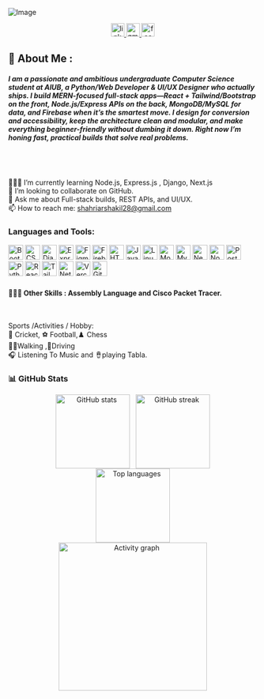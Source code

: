 ![Image](https://github.com/user-attachments/assets/105724e7-8a21-413b-97b1-093425f34609)
<div align="center">
  <a href="www.linkedin.com/in/shahriar-ibne-amin-shakil" target="_blank">
    <img src="https://img.shields.io/static/v1?message=LinkedIn&logo=linkedin&label=&color=0077B5&logoColor=white&labelColor=&style=for-the-badge" height="27" alt="linkedin logo"  />
  </a>
  <a href="https://mail.google.com/mail/u/0/#inbox" target="_blank">
    <img src="https://img.shields.io/static/v1?message=Gmail&logo=gmail&label=&color=D14836&logoColor=white&labelColor=&style=for-the-badge" height="27" alt="gmail logo"  />
  </a>
  <a href="https://www.facebook.com/shahriar.shakil.251553" target="_blank">
    <img src="https://img.shields.io/static/v1?message=Facebook&logo=facebook&label=&color=1877F2&logoColor=white&labelColor=&style=for-the-badge" height="27" alt="facebook logo"  />
  </a>
</div>
<h2 align="left">💫 About Me :</h2>

<h5 align="left">I am a passionate and ambitious undergraduate Computer Science student at AIUB, a Python/Web Developer & UI/UX Designer who actually ships. I build MERN-focused full-stack apps—React + Tailwind/Bootstrap on the front, Node.js/Express APIs on the back, MongoDB/MySQL for data, and Firebase when it’s the smartest move. I design for conversion and accessibility, keep the architecture clean and modular, and make everything beginner-friendly without dumbing it down. Right now I’m honing fast, practical builds that solve real problems.<br><br><br><br></h5>

👩🏻‍💻 I’m currently learning Node.js, Express.js , Django, Next.js<br>👯 I’m looking to collaborate on GitHub.<br>💬 Ask me about Full-stack builds, REST APIs, and UI/UX.<br>📫 How to reach me: shahriarshakil28@gmail.com



###


<h3 align="left">Languages and Tools:</h3>
<p align="left">
  <a href="https://getbootstrap.com" target="_blank" rel="noreferrer"><img src="https://skillicons.dev/icons?i=bootstrap" alt="Bootstrap" height="30" /></a>
  <a href="https://www.w3schools.com/css/" target="_blank" rel="noreferrer"><img src="https://skillicons.dev/icons?i=css" alt="CSS3" height="30" /></a>
  <a href="https://www.djangoproject.com/" target="_blank" rel="noreferrer"><img src="https://skillicons.dev/icons?i=django" alt="Django" height="30" /></a>
  <a href="https://expressjs.com" target="_blank" rel="noreferrer"><img src="https://skillicons.dev/icons?i=express" alt="Express.js" height="30" /></a>
  <a href="https://www.figma.com/" target="_blank" rel="noreferrer"><img src="https://skillicons.dev/icons?i=figma" alt="Figma" height="30" /></a>
  <a href="https://firebase.google.com/" target="_blank" rel="noreferrer"><img src="https://skillicons.dev/icons?i=firebase" alt="Firebase" height="30" /></a>
  <a href="https://www.w3.org/html/" target="_blank" rel="noreferrer"><img src="https://skillicons.dev/icons?i=html" alt="HTML5" height="30" /></a>
  <a href="https://developer.mozilla.org/en-US/docs/Web/JavaScript" target="_blank" rel="noreferrer"><img src="https://skillicons.dev/icons?i=js" alt="JavaScript" height="30" /></a>
  <a href="https://www.linux.org/" target="_blank" rel="noreferrer"><img src="https://skillicons.dev/icons?i=linux" alt="Linux" height="30" /></a>
  <a href="https://www.mongodb.com/" target="_blank" rel="noreferrer"><img src="https://skillicons.dev/icons?i=mongodb" alt="MongoDB" height="30" /></a>
  <a href="https://www.mysql.com/" target="_blank" rel="noreferrer"><img src="https://skillicons.dev/icons?i=mysql" alt="MySQL" height="30" /></a>
  <a href="https://nextjs.org/" target="_blank" rel="noreferrer"><img src="https://skillicons.dev/icons?i=nextjs" alt="Next.js" height="30" /></a>
  <a href="https://nodejs.org" target="_blank" rel="noreferrer"><img src="https://skillicons.dev/icons?i=nodejs" alt="Node.js" height="30" /></a>
  <a href="https://postman.com" target="_blank" rel="noreferrer"><img src="https://skillicons.dev/icons?i=postman" alt="Postman" height="30" /></a>
  <a href="https://www.python.org" target="_blank" rel="noreferrer"><img src="https://skillicons.dev/icons?i=python" alt="Python" height="30" /></a>
  <a href="https://reactjs.org/" target="_blank" rel="noreferrer"><img src="https://skillicons.dev/icons?i=react" alt="React" height="30" /></a>
  <a href="https://tailwindcss.com/" target="_blank" rel="noreferrer"><img src="https://skillicons.dev/icons?i=tailwind" alt="Tailwind CSS" height="30" /></a>
  <a href="https://www.netlify.com/" target="_blank" rel="noreferrer"><img src="https://skillicons.dev/icons?i=netlify" alt="Netlify" height="30" /></a>
  <a href="https://vercel.com" target="_blank" rel="noreferrer"><img src="https://skillicons.dev/icons?i=vercel" alt="Vercel" height="30" /></a>
  <a href="https://github.com" target="_blank" rel="noreferrer"><img src="https://skillicons.dev/icons?i=github" alt="GitHub" height="30" /></a>
</p>

###
<h4 align="left">👨🏽‍💻 Other Skills : Assembly Language and Cisco Packet Tracer.</h4><br>

<p align="left"> Sports /Activities / Hobby:<br>🏏 Cricket, ⚽ Football,♟️ Chess<br>🚶‍♂️Walking ,🚗Driving <br>🎧 Listening To Music and 🪘playing Tabla.</p>

###



### 📊 GitHub Stats

<div style="display:flex; justify-content:center; align-items:center; gap:12px; flex-wrap:wrap;" align="center">
  <img src="https://github-readme-stats.vercel.app/api?username=Shahriar-Shakil-Khan&theme=radical&hide_border=false&include_all_commits=false&count_private=false" alt="GitHub stats" height="150" />
  <img src="https://streak-stats.demolab.com?user=Shahriar-Shakil-Khan&theme=radical&hide_border=false" alt="GitHub streak" height="150" />
 
</div>


<div align="center">
 <img src="https://github-readme-stats.vercel.app/api/top-langs/?username=Shahriar-Shakil-Khan&theme=radical&hide_border=false&include_all_commits=false&count_private=false&layout=compact" alt="Top languages" height="150" />
</div>

<div align="center">
  <img src="https://github-readme-activity-graph.vercel.app/graph?username=Shahriar-Shakil-Khan&area=true&line=8e2de2&point=0066ff&area_color=00c853&bg_color=0d1117&color=ffffff&title_color=ffffff" alt="Activity graph" height="300" />
</div>



###















